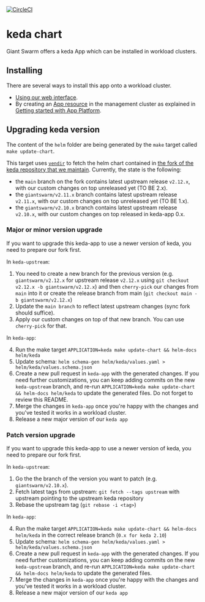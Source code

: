 [![CircleCI](https://circleci.com/gh/giantswarm/keda-app.svg?style=shield)](https://circleci.com/gh/giantswarm/keda-app)

# keda chart

Giant Swarm offers a keda App which can be installed in workload clusters.

## Installing

There are several ways to install this app onto a workload cluster.

- [Using our web interface](https://docs.giantswarm.io/ui-api/web/app-platform/#installing-an-app).
- By creating an [App resource](https://docs.giantswarm.io/ui-api/management-api/crd/apps.application.giantswarm.io/) in the management cluster as explained in [Getting started with App Platform](https://docs.giantswarm.io/app-platform/getting-started/).

## Upgrading keda version

The content of the `helm` folder are being generated by the `make` target called `make update-chart`.

This target uses [`vendir`](https://carvel.dev/vendir/) to fetch the helm chart contained in [the fork of the keda repository that we maintain](https://github.com/giantswarm/keda-upstream).
Currently, the state is the following:
- the `main` branch on the fork contains latest upstream release `v2.12.x`, with our custom changes on top unreleased yet (TO BE 2.x).
- the `giantswarm/v2.11.x` branch contains latest upstream release `v2.11.x`, with our custom changes on top unreleased yet (TO BE 1.x).
- the `giantswarm/v2.10.x` branch contains latest upstream release `v2.10.x`, with our custom changes on top released in keda-app 0.x.

### Major or minor version upgrade

If you want to upgrade this keda-app to use a newer version of keda, you need to prepare our fork first.

In `keda-upstream`:

1. You need to create a new branch for the previous version (e.g. `giantswarm/v2.12.x` for upstream release `v2.12.x` using `git checkout v2.12.x -b giantswarm/v2.12.x`) and then `cherry-pick` our changes from `main` into it or create the release branch from main (`git checkout main -b giantswarm/v2.12.x`)
2. Update the `main branch` to reflect latest upstream changes (sync fork should suffice).
3. Apply our custom changes on top of that new branch. You can use `cherry-pick` for that.

In `keda-app`:

4. Run the make target `APPLICATION=keda make update-chart && helm-docs helm/keda`
5. Update schema: `helm schema-gen helm/keda/values.yaml > helm/keda/values.schema.json`
6. Create a new pull request in `keda-app` with the generated changes.
If you need further customizations, you can keep adding commits on the new `keda-upstream` branch, and re-run `APPLICATION=keda make update-chart && helm-docs helm/keda` to update the generated files.
Do not forget to review this README.
7. Merge the changes in `keda-app` once you're happy with the changes and you've tested it works in a workload cluster.
8. Release a new major version of our `keda app`

### Patch version upgrade

If you want to upgrade this keda-app to use a newer version of keda, you need to prepare our fork first.

In `keda-upstream`:

1. Go the the branch of the version you want to patch (e.g. `giantswarm/v2.10.x`).
2. Fetch latest tags from upstream: `git fetch --tags upstream` with upstream pointing to the upstream keda repository
3. Rebase the upstream tag (`git rebase -i <tag>`)

In `keda-app`:

4. Run the make target `APPLICATION=keda make update-chart && helm-docs helm/keda` in the correct release branch (`0.x for keda 2.10`)
5. Update schema: `helm schema-gen helm/keda/values.yaml > helm/keda/values.schema.json`
6. Create a new pull request in `keda-app` with the generated changes.
If you need further customizations, you can keep adding commits on the new `keda-upstream` branch, and re-run `APPLICATION=keda make update-chart && helm-docs helm/keda` to update the generated files.
7. Merge the changes in `keda-app` once you're happy with the changes and you've tested it works in a workload cluster.
8. Release a new major version of our `keda app`
